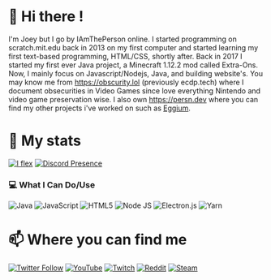 # 👋 Hi there !
I'm Joey but I go by IAmThePerson online. I started programming on scratch.mit.edu back in 2013 on my first computer and started learning my first text-based programming, HTML/CSS, shortly after. Back in 2017 I started my first ever Java project, a Minecraft 1.12.2 mod called Extra-Ons. Now, I mainly focus on Javascript/Nodejs, Java, and building website's. You may know me from https://obscurity.lol (previously ecdp.tech) where I document obsecurities in Video Games since love everything Nintendo and video game preservation wise. I also own https://persn.dev where you can find my other projects i've worked on such as [Eggium](https://eggium.net).

# 🚀 My stats

[![I flex](https://github-readme-stats-sathonay.vercel.app/api?username=spjoes&line_height=27&count_private=true&hide_border=true&show_icons=true&bg_color=1A1C1F&text_color=FFFFFF&title_color=9680E7&icon_color=9680E7)](https://github.com/spjoes)
[![Discord Presence](https://lanyard.cnrad.dev/api/202109343678726144)](https://discord.com/users/202109343678726144)

### 💻 What I Can Do/Use
![Java](https://img.shields.io/badge/java-%23ED8B00.svg?style=for-the-badge&logo=java&logoColor=white)
![JavaScript](https://img.shields.io/badge/javascript-%23323330.svg?style=for-the-badge&logo=javascript&logoColor=%23F7DF1E)
![HTML5](https://img.shields.io/badge/html5-%23E34F26.svg?style=for-the-badge&logo=html5&logoColor=white)
![Node JS](https://img.shields.io/badge/Node%20JS-339933?style=for-the-badge&logo=nodedotjs&logoColor=white)
![Electron.js](https://img.shields.io/badge/Electron-191970?style=for-the-badge&logo=Electron&logoColor=white)
![Yarn](https://img.shields.io/badge/Yarn-2C8EBB?style=for-the-badge&logo=Yarn&logoColor=white)

# 📫 Where you can find me
[![Twitter Follow](https://img.shields.io/twitter/follow/IAmTh3Person?color=%231DA1F2&label=Follow%20me&logo=Twitter&style=for-the-badge)](https://twitter.com/IAmTh3Person)
[![YouTube](https://img.shields.io/badge/IAmThePerson-%23FF0000.svg?style=for-the-badge&logo=YouTube&logoColor=white)](https://www.youtube.com/channel/UC4fk7I5-MPWBIiFsDSe_VZg)
[![Twitch](https://img.shields.io/badge/IAmTh3Person-%239146FF.svg?style=for-the-badge&logo=Twitch&logoColor=white)](https://twitch.tv/iamth3person)
[![Reddit](https://img.shields.io/badge/official_spjoes-%23FF4500.svg?style=for-the-badge&logo=Reddit&logoColor=white)](https://www.reddit.com/user/official_spjoes)
[![Steam](https://img.shields.io/badge/mr_spjoes-%23000000.svg?style=for-the-badge&logo=steam&logoColor=white)](https://steamcommunity.com/id/spjoes)

<!--
**spjoes/Profile** is a ✨ _special_ ✨ repository because its `README.md` (this file) appears on your GitHub profile.

Here are some ideas to get you started:

- 🔭 I’m currently working on ...
- 🌱 I’m currently learning ...
- 👯 I’m looking to collaborate on ...
- 🤔 I’m looking for help with ...
- 💬 Ask me about ...
- 📫 How to reach me: ...
- 😄 Pronouns: ...
- ⚡ Fun fact: ...
-->
